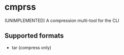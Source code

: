 # cmprss

(UNIMPLEMENTED) A compression multi-tool for the CLI

## Supported formats

- tar (compress only)
